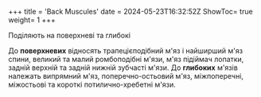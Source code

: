 +++
title = 'Back Muscules'
date = 2024-05-23T16:32:52Z
ShowToc= true
weight= 1
+++

Поділяють на поверхневі та глибокі

До **поверхневих** відносять трапецієподібний м'яз і найширший м'яз спини, великий та малий ромбоподібні м'язи, м'яз підіймач лопатки, задній верхній та задній нижній зубчасті м'язи.
До **глибоких** м'язів належать випрямний м'яз, поперечно-остьовий м'яз, міжпоперечні, міжостьові та короткі потилично-хребетні м'язи.
